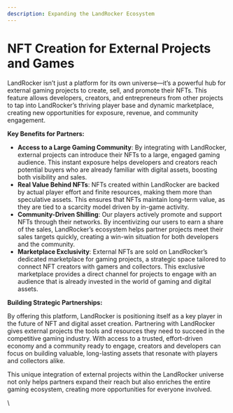 ```yaml
---
description: Expanding the LandRocker Ecosystem
---
```


# NFT Creation for External Projects and Games

LandRocker isn’t just a platform for its own universe—it’s a powerful hub for external gaming projects to create, sell, and promote their NFTs. This feature allows developers, creators, and entrepreneurs from other projects to tap into LandRocker’s thriving player base and dynamic marketplace, creating new opportunities for exposure, revenue, and community engagement.

**Key Benefits for Partners:**

* **Access to a Large Gaming Community**: By integrating with LandRocker, external projects can introduce their NFTs to a large, engaged gaming audience. This instant exposure helps developers and creators reach potential buyers who are already familiar with digital assets, boosting both visibility and sales.
* **Real Value Behind NFTs**: NFTs created within LandRocker are backed by actual player effort and finite resources, making them more than speculative assets. This ensures that NFTs maintain long-term value, as they are tied to a scarcity model driven by in-game activity.
* **Community-Driven Shilling**: Our players actively promote and support NFTs through their networks. By incentivizing our users to earn a share of the sales, LandRocker’s ecosystem helps partner projects meet their sales targets quickly, creating a win-win situation for both developers and the community.
* **Marketplace Exclusivity**: External NFTs are sold on LandRocker’s dedicated marketplace for gaming projects, a strategic space tailored to connect NFT creators with gamers and collectors. This exclusive marketplace provides a direct channel for projects to engage with an audience that is already invested in the world of gaming and digital assets.

**Building Strategic Partnerships:**

By offering this platform, LandRocker is positioning itself as a key player in the future of NFT and digital asset creation. Partnering with LandRocker gives external projects the tools and resources they need to succeed in the competitive gaming industry. With access to a trusted, effort-driven economy and a community ready to engage, creators and developers can focus on building valuable, long-lasting assets that resonate with players and collectors alike.

This unique integration of external projects within the LandRocker universe not only helps partners expand their reach but also enriches the entire gaming ecosystem, creating more opportunities for everyone involved.

\
